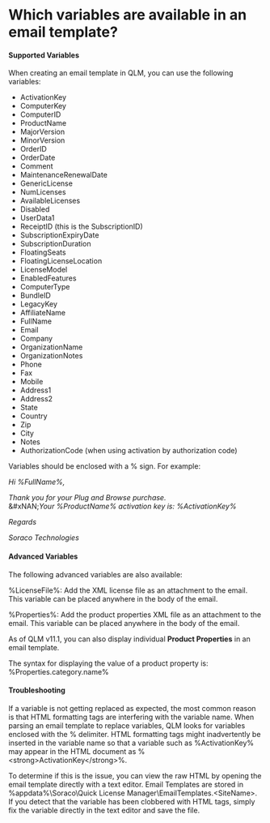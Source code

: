 # Which variables are available in an email template?

#### Supported Variables

When creating an email template in QLM, you can use the following variables:

* ActivationKey
* ComputerKey
* ComputerID
* ProductName
* MajorVersion
* MinorVersion
* OrderID
* OrderDate
* Comment
* MaintenanceRenewalDate
* GenericLicense
* NumLicenses
* AvailableLicenses
* Disabled
* UserData1
* ReceiptID (this is the SubscriptionID)
* SubscriptionExpiryDate
* SubscriptionDuration
* FloatingSeats
* FloatingLicenseLocation
* LicenseModel
* EnabledFeatures
* ComputerType
* BundleID
* LegacyKey
* AffiliateName
* FullName
* Email
* Company
* OrganizationName
* OrganizationNotes
* Phone
* Fax
* Mobile
* Address1
* Address2
* State
* Country
* Zip
* City
* Notes
* AuthorizationCode (when using activation by authorization code)

&#x20;

Variables should be enclosed with a % sign. For example:

_Hi %FullName%,_

_Thank you for your Plug and Browse purchase._\
&#xNAN;_&#x59;our %ProductName% activation key is: %ActivationKey%_

_Regards_

_Soraco Technologies_

&#x20;

#### Advanced Variables

The following advanced variables are also available:

%LicenseFile%: Add the XML license file as an attachment to the email. This variable can be placed anywhere in the body of the email.

%Properties%: Add the product properties XML file as an attachment to the email. This variable can be placed anywhere in the body of the email.

As of QLM v11.1, you can also display individual **Product Properties** in an email template.

The syntax for displaying the value of a product property is: %Properties.category.name%

#### Troubleshooting

If a variable is not getting replaced as expected, the most common reason is that HTML formatting tags are interfering with the variable name. When parsing an email template to replace variables, QLM looks for variables enclosed with the % delimiter. HTML formatting tags might inadvertently be inserted in the variable name so that a variable such as %ActivationKey% may appear in the HTML document as %\<strong>ActivationKey\</strong>%.

To determine if this is the issue, you can view the raw HTML by opening the email template directly with a text editor. Email Templates are stored in %appdata%\Soraco\Quick License Manager\EmailTemplates.\<SiteName>. If you detect that the variable has been clobbered with HTML tags, simply fix the variable directly in the text editor and save the file.
